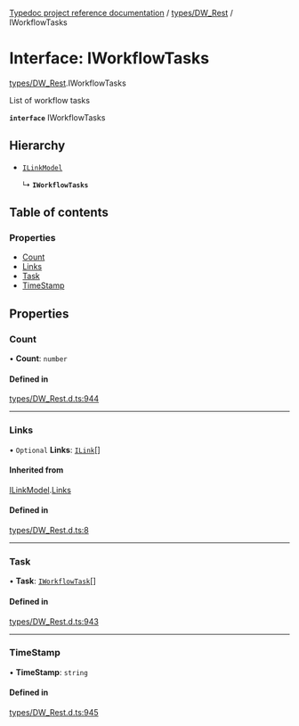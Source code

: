 [Typedoc project reference documentation](../README.md) / [types/DW_Rest](../modules/types_dw_rest.md) / IWorkflowTasks

# Interface: IWorkflowTasks

[types/DW_Rest](../modules/types_dw_rest.md).IWorkflowTasks

List of workflow tasks

**`interface`** IWorkflowTasks

## Hierarchy

- [`ILinkModel`](types_dw_rest.ilinkmodel.md)

  ↳ **`IWorkflowTasks`**

## Table of contents

### Properties

- [Count](types_dw_rest.iworkflowtasks.md#count)
- [Links](types_dw_rest.iworkflowtasks.md#links)
- [Task](types_dw_rest.iworkflowtasks.md#task)
- [TimeStamp](types_dw_rest.iworkflowtasks.md#timestamp)

## Properties

### Count

• **Count**: `number`

#### Defined in

[types/DW_Rest.d.ts:944](https://github.com/DocuWare/REST-Sample-TS/blob/beb3ada/src/types/DW_Rest.d.ts#L944)

___

### Links

• `Optional` **Links**: [`ILink`](types_dw_rest.ilink.md)[]

#### Inherited from

[ILinkModel](types_dw_rest.ilinkmodel.md).[Links](types_dw_rest.ilinkmodel.md#links)

#### Defined in

[types/DW_Rest.d.ts:8](https://github.com/DocuWare/REST-Sample-TS/blob/beb3ada/src/types/DW_Rest.d.ts#L8)

___

### Task

• **Task**: [`IWorkflowTask`](types_dw_rest.iworkflowtask.md)[]

#### Defined in

[types/DW_Rest.d.ts:943](https://github.com/DocuWare/REST-Sample-TS/blob/beb3ada/src/types/DW_Rest.d.ts#L943)

___

### TimeStamp

• **TimeStamp**: `string`

#### Defined in

[types/DW_Rest.d.ts:945](https://github.com/DocuWare/REST-Sample-TS/blob/beb3ada/src/types/DW_Rest.d.ts#L945)
